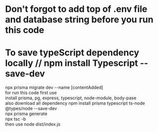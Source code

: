 # Don't forgot to add top of .env file and database string before you run this code </br>

# To save typeScript dependency locally // npm install Typescript --save-dev </br>
npx prisma migrate dev --name [contentAdded] </br>
for run this code first use  </br>
install prisma, pg, express, typescript, node-module, body-pase </br>
also download all dependency npm install prisma typescript ts-node @types/node --save-dev </br>
npx prisma generate </br> 
npx tsc -b </br>
then use node dist/index.js </br>
